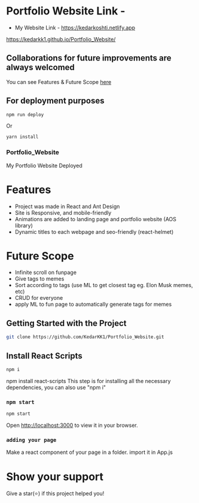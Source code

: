 # Portfolio Website Link -

- My Website Link -
https://kedarkoshti.netlify.app

https://kedarkk1.github.io/Portfolio_Website/

## Collaborations for future improvements are always welcomed
You can see Features & Future Scope [here](#Features)

## For deployment purposes
``` sh
npm run deploy
```
Or 

```sh
yarn install
```
### Portfolio_Website
My Portfolio Website Deployed 

# Features
- Project was made in React and Ant Design
- Site is Responsive, and mobile-friendly
- Animations are added to landing page and portfolio website (AOS library)
- Dynamic titles to each webpage and seo-friendly (react-helmet) 

# Future Scope
- Infinite scroll on funpage
- Give tags to memes
- Sort according to tags (use ML to get closest tag eg. Elon Musk memes, etc)
- CRUD for everyone
- apply ML to fun page to automatically generate tags for memes

## Getting Started with the Project
``` sh
git clone https://github.com/KedarKK1/Portfolio_Website.git
``` 
## Install React Scripts

``` sh
npm i
```
npm install react-scripts
This step is for installing all the necessary dependencies, you can also use "npm i"

### `npm start`
``` sh
npm start
```
Open [http://localhost:3000](http://localhost:3000) to view it in your browser.

### `adding your page`
Make a react component of your page in a folder.
import it in App.js

# Show your support
Give a star(⭐️) if this project helped you!
<!-- <br/>
Make sure to credit me in the Footer, if you do end up using it! -->

